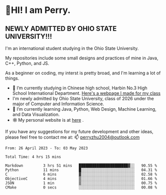 # 🌄HI! I am Perry. <br> #
## NEWLY ADMITTED BY OHIO STATE UNIVERSITY!!! ##  
I'm an international student studying in the Ohio State University. <br>

My repositories include some small designs and practices of mine in Java, C++, Python, and JS. <br>

As a beginner on coding, my interst is pretty broad, and I'm learning a lot of things. <br>
- 🔭 I’m currently studying in Chinese high school, Harbin No.3 High School International Department. [Here's a webpage I made for my class](https://perry2004.github.io/weirdos/)
- I'm newly admitted by Ohio State University, class of 2026 under the major of Computer and Information Science. 
- 🌱 I’m currently learning Java, Python, Web Design, Machine Learning, and Data Visualization. 
- 🕸️ My personal website is at <a href="https://zhu-yp.cn">here</a> .  

If you have any suggestions for my future development and other ideas, please feel free to contact me at: 📫 [perryzhu2004@outlook.com](mailto:perryzhu2004@outlook.com)

<!--START_SECTION:waka-->

```text
From: 26 April 2023 - To: 03 May 2023

Total Time: 4 hrs 15 mins

Markdown         3 hrs 51 mins   ██████████████████████▓░░   90.55 %
Python           11 mins         █░░░░░░░░░░░░░░░░░░░░░░░░   04.31 %
C                6 mins          ▓░░░░░░░░░░░░░░░░░░░░░░░░   02.58 %
ObjectiveC       4 mins          ▒░░░░░░░░░░░░░░░░░░░░░░░░   01.66 %
JSON             1 min           ▒░░░░░░░░░░░░░░░░░░░░░░░░   00.75 %
CMake            0 secs          ░░░░░░░░░░░░░░░░░░░░░░░░░   00.08 %
```

<!--END_SECTION:waka-->